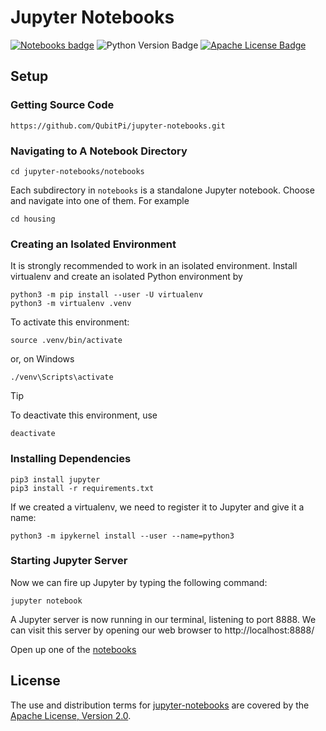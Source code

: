Jupyter Notebooks
=================

[![Notebooks badge]][Notebooks URL]
![Python Version Badge]
[![Apache License Badge]][Apache License, Version 2.0]

Setup
-----

### Getting Source Code

```console
https://github.com/QubitPi/jupyter-notebooks.git
```

### Navigating to A Notebook Directory

```console
cd jupyter-notebooks/notebooks
```

Each subdirectory in `notebooks` is a standalone Jupyter notebook. Choose and navigate into one of them. For example

```console
cd housing
```

### Creating an Isolated Environment

It is strongly recommended to work in an isolated environment. Install virtualenv and create an isolated Python
environment by

```console
python3 -m pip install --user -U virtualenv
python3 -m virtualenv .venv
```

To activate this environment:

```console
source .venv/bin/activate
```

or, on Windows

```console
./venv\Scripts\activate
```

> [!TIP]
> 
> To deactivate this environment, use
> 
> ```console
> deactivate
> ```

### Installing Dependencies

```console
pip3 install jupyter
pip3 install -r requirements.txt
```

If we created a virtualenv, we need to register it to Jupyter and give it a name:

```console
python3 -m ipykernel install --user --name=python3
```

### Starting Jupyter Server

Now we can fire up Jupyter by typing the following command:

```console
jupyter notebook
```

A Jupyter server is now running in our terminal, listening to port 8888. We can visit this server by opening our web
browser to http://localhost:8888/

Open up one of the [notebooks](./notebooks)

License
-------

The use and distribution terms for [jupyter-notebooks]() are covered by the [Apache License, Version 2.0].

[Apache License Badge]: https://img.shields.io/badge/Apache%202.0-F25910.svg?style=for-the-badge&logo=Apache&logoColor=white
[Apache License, Version 2.0]: https://www.apache.org/licenses/LICENSE-2.0

[Notebooks badge]: https://img.shields.io/badge/Notebooks-F37626?style=for-the-badge&logo=jupyter&logoColor=white
[Notebooks URL]: https://jupyter-notebooks.qubitpi.org/

[Python Version Badge]: https://img.shields.io/badge/Python-3.10-FFD845?labelColor=498ABC&style=for-the-badge&logo=python&logoColor=white

